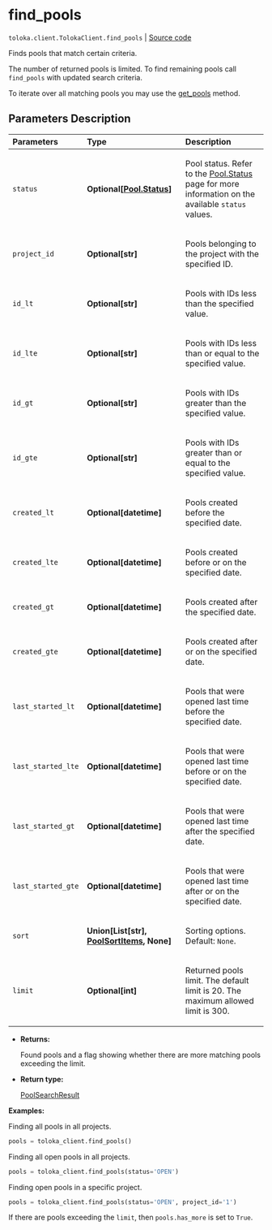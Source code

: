 # find_pools
`toloka.client.TolokaClient.find_pools` | [Source code](https://github.com/Toloka/toloka-kit/blob/v1.1.1/src/client/__init__.py#L1501)

Finds pools that match certain criteria.


The number of returned pools is limited. To find remaining pools call `find_pools` with updated search criteria.

To iterate over all matching pools you may use the [get_pools](toloka.client.TolokaClient.get_pools.md) method.

## Parameters Description

| Parameters | Type | Description |
| :----------| :----| :-----------|
`status`|**Optional\[[Pool.Status](toloka.client.pool.Pool.Status.md)\]**|<p>Pool status. Refer to the [Pool.Status](toloka.client.pool.Pool.Status.md) page for more information on the available `status` values.</p>
`project_id`|**Optional\[str\]**|<p>Pools belonging to the project with the specified ID.</p>
`id_lt`|**Optional\[str\]**|<p>Pools with IDs less than the specified value.</p>
`id_lte`|**Optional\[str\]**|<p>Pools with IDs less than or equal to the specified value.</p>
`id_gt`|**Optional\[str\]**|<p>Pools with IDs greater than the specified value.</p>
`id_gte`|**Optional\[str\]**|<p>Pools with IDs greater than or equal to the specified value.</p>
`created_lt`|**Optional\[datetime\]**|<p>Pools created before the specified date.</p>
`created_lte`|**Optional\[datetime\]**|<p>Pools created before or on the specified date.</p>
`created_gt`|**Optional\[datetime\]**|<p>Pools created after the specified date.</p>
`created_gte`|**Optional\[datetime\]**|<p>Pools created after or on the specified date.</p>
`last_started_lt`|**Optional\[datetime\]**|<p>Pools that were opened last time before the specified date.</p>
`last_started_lte`|**Optional\[datetime\]**|<p>Pools that were opened last time before or on the specified date.</p>
`last_started_gt`|**Optional\[datetime\]**|<p>Pools that were opened last time after the specified date.</p>
`last_started_gte`|**Optional\[datetime\]**|<p>Pools that were opened last time after or on the specified date.</p>
`sort`|**Union\[List\[str\], [PoolSortItems](toloka.client.search_requests.PoolSortItems.md), None\]**|<p>Sorting options. Default: `None`.</p>
`limit`|**Optional\[int\]**|<p>Returned pools limit. The default limit is 20. The maximum allowed limit is 300.</p>

* **Returns:**

  Found pools and a flag showing whether there are more matching pools exceeding the limit.

* **Return type:**

  [PoolSearchResult](toloka.client.search_results.PoolSearchResult.md)

**Examples:**

Finding all pools in all projects.

```python
pools = toloka_client.find_pools()
```

Finding all open pools in all projects.

```python
pools = toloka_client.find_pools(status='OPEN')
```

Finding open pools in a specific project.

```python
pools = toloka_client.find_pools(status='OPEN', project_id='1')
```

If there are pools exceeding the `limit`, then `pools.has_more` is set to `True`.
